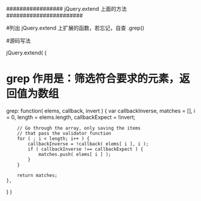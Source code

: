 #################     jQuery.extend 上面的方法      #######################

#列出 jQuery.extend 上扩展的函数，若忘记，自查
.grep()
 


 #源码写法


jQuery.extend( {

# grep 作用是：筛选符合要求的元素，返回值为数组	
  grep: function( elems, callback, invert ) {
		var callbackInverse,
			matches = [],
			i = 0,
			length = elems.length,
			callbackExpect = !invert;

		// Go through the array, only saving the items
		// that pass the validator function
		for ( ; i < length; i++ ) {
			callbackInverse = !callback( elems[ i ], i );
			if ( callbackInverse !== callbackExpect ) {
				matches.push( elems[ i ] );
			}
		}

		return matches;
	},


} )

